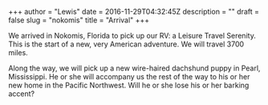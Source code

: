 +++
author = "Lewis"
date = 2016-11-29T04:32:45Z
description = ""
draft = false
slug = "nokomis"
title = "Arrival"
+++


We arrived in Nokomis, Florida to pick up our RV: a Leisure Travel Serenity. This is the start of a new, very American adventure. We will travel 3700 miles.

Along the way, we will pick up a new wire-haired dachshund puppy in Pearl, Mississippi. He or she will accompany us the rest of the way to his or her new home in the Pacific Northwest. Will he or she lose his or her barking accent?

